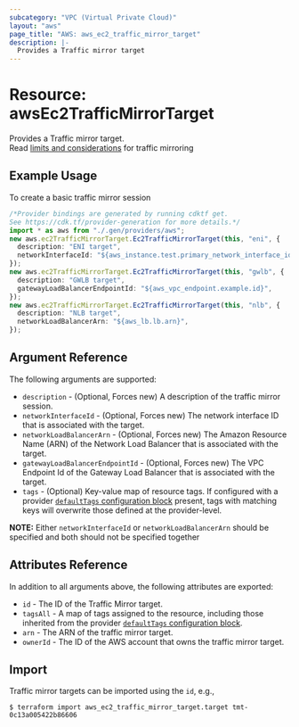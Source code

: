 ```yaml
---
subcategory: "VPC (Virtual Private Cloud)"
layout: "aws"
page_title: "AWS: aws_ec2_traffic_mirror_target"
description: |-
  Provides a Traffic mirror target
---
```


# Resource: awsEc2TrafficMirrorTarget

Provides a Traffic mirror target.\
Read [limits and considerations](https://docs.aws.amazon.com/vpc/latest/mirroring/traffic-mirroring-considerations.html) for traffic mirroring

## Example Usage

To create a basic traffic mirror session

```typescript
/*Provider bindings are generated by running cdktf get.
See https://cdk.tf/provider-generation for more details.*/
import * as aws from "./.gen/providers/aws";
new aws.ec2TrafficMirrorTarget.Ec2TrafficMirrorTarget(this, "eni", {
  description: "ENI target",
  networkInterfaceId: "${aws_instance.test.primary_network_interface_id}",
});
new aws.ec2TrafficMirrorTarget.Ec2TrafficMirrorTarget(this, "gwlb", {
  description: "GWLB target",
  gatewayLoadBalancerEndpointId: "${aws_vpc_endpoint.example.id}",
});
new aws.ec2TrafficMirrorTarget.Ec2TrafficMirrorTarget(this, "nlb", {
  description: "NLB target",
  networkLoadBalancerArn: "${aws_lb.lb.arn}",
});

```

## Argument Reference

The following arguments are supported:

* `description` - (Optional, Forces new) A description of the traffic mirror session.
* `networkInterfaceId` - (Optional, Forces new) The network interface ID that is associated with the target.
* `networkLoadBalancerArn` - (Optional, Forces new) The Amazon Resource Name (ARN) of the Network Load Balancer that is associated with the target.
* `gatewayLoadBalancerEndpointId` - (Optional, Forces new) The VPC Endpoint Id of the Gateway Load Balancer that is associated with the target.
* `tags` - (Optional) Key-value map of resource tags. If configured with a provider [`defaultTags` configuration block](https://registry.terraform.io/providers/hashicorp/aws/latest/docs#default_tags-configuration-block) present, tags with matching keys will overwrite those defined at the provider-level.

**NOTE:** Either `networkInterfaceId` or `networkLoadBalancerArn` should be specified and both should not be specified together

## Attributes Reference

In addition to all arguments above, the following attributes are exported:

* `id` - The ID of the Traffic Mirror target.
* `tagsAll` - A map of tags assigned to the resource, including those inherited from the provider [`defaultTags` configuration block](https://registry.terraform.io/providers/hashicorp/aws/latest/docs#default_tags-configuration-block).
* `arn` - The ARN of the traffic mirror target.
* `ownerId` - The ID of the AWS account that owns the traffic mirror target.

## Import

Traffic mirror targets can be imported using the `id`, e.g.,

```console
$ terraform import aws_ec2_traffic_mirror_target.target tmt-0c13a005422b86606
```
